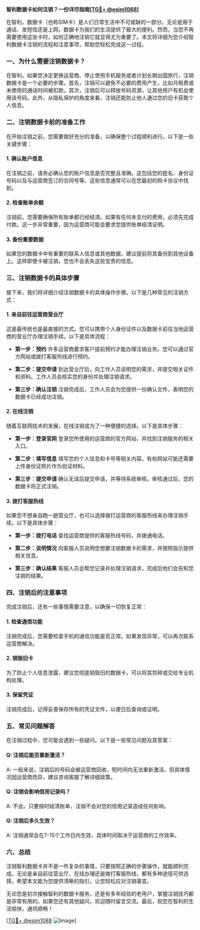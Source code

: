 **智利数据卡如何注销？一份详尽指南[[TG💪+ @esim1088](https://t.me/s/esim1088)]**

在智利，数据卡（也称SIM卡）是人们日常生活中不可或缺的一部分。无论是用于通话、发短信还是上网，数据卡为我们的生活提供了极大的便利。然而，当您不再需要使用这张卡时，如何正确地注销它就显得尤为重要了。本文将详细为您介绍智利数据卡注销的流程和注意事项，帮助您轻松完成这一过程。

### 一、为什么需要注销数据卡？

在智利，如果您决定更换运营商、停止使用手机服务或者计划长期出国旅行，注销数据卡是一个必要的步骤。首先，注销可以避免不必要的费用产生，比如月租费或未使用的通话时间被扣款。其次，注销后可以释放号码资源，让其他用户有机会使用该号码。此外，从隐私保护的角度来看，注销还能防止他人通过您的旧卡获取个人信息。

### 二、注销数据卡前的准备工作

在开始注销之前，您需要做好充分的准备，以确保整个过程顺利进行。以下是一些关键步骤：

#### 1. **确认账户信息**
   在注销之前，请务必确认您的账户信息是否完整且准确。这包括您的姓名、身份证号码以及与运营商签订的合同号等。这些信息通常可以在您最初的购卡协议中找到。

#### 2. **检查账单余额**
   注销前，您需要确保所有账单都已经结清。如果有任何未支付的费用，必须先完成付款。这一步非常重要，因为运营商可能会要求您提供账单结清证明。

#### 3. **备份重要数据**
   如果您的数据卡中有重要的联系人信息或其他数据，建议提前将其备份到其他设备上。这样即使卡被注销，您也不会丢失这些宝贵的信息。

### 三、注销数据卡的具体步骤

接下来，我们将详细介绍注销数据卡的具体操作步骤。以下是几种常见的注销方式：

#### 1. **亲自前往运营商营业厅**
   这是最传统也是最直接的方式。您可以携带个人身份证件以及数据卡前往当地运营商的营业厅办理注销手续。以下是具体流程：
   
   - **第一步：预约**
     许多运营商要求客户提前预约才能办理注销业务。您可以通过官方网站或拨打客服热线进行预约。
     
   - **第二步：提交申请**
     到达营业厅后，向工作人员说明您的需求，并提交相关证件和资料。工作人员会核实您的身份并处理注销请求。
     
   - **第三步：确认注销**
     注销完成后，工作人员会为您提供一份确认文件，表明您的数据卡已经成功注销。

#### 2. **在线注销**
   随着互联网技术的发展，在线注销成为了一种便捷的选择。以下是具体步骤：
   
   - **第一步：登录官网**
     登录您所使用的运营商的官方网站，并找到注销服务的相关入口。
     
   - **第二步：填写信息**
     填写您的个人信息和卡号等相关内容。有些网站可能还需要上传身份证照片作为验证材料。
     
   - **第三步：提交申请**
     确认无误后提交申请，并等待系统审核。审核通过后，您的数据卡将正式注销。

#### 3. **拨打客服热线**
   如果您不想亲自跑一趟营业厅，也可以选择拨打运营商的客服热线来办理注销手续。以下是具体步骤：
   
   - **第一步：拨打电话**
     查找运营商提供的客服热线号码，并拨通电话。
     
   - **第二步：说明情况**
     向客服人员说明您想要注销数据卡的需求，并按照指示提供相关信息。
     
   - **第三步：确认结果**
     客服人员会帮您记录并处理注销请求，完成后他们会告知您注销的结果。

### 四、注销后的注意事项

完成注销后，还有一些事情需要注意，以确保一切恢复正常：

#### 1. **检查通信功能**
   注销完成后，您需要检查手机的通信功能是否正常。如果发现异常，可以再次联系运营商解决。

#### 2. **销毁旧卡**
   为了防止个人信息泄露，建议您彻底销毁旧的数据卡。可以将其剪碎或交给专业机构处理。

#### 3. **保留凭证**
   注销完成后，记得妥善保存所有的凭证文件，以便日后查询或证明。

### 五、常见问题解答

在注销过程中，您可能会遇到一些疑问。以下是一些常见问题及其答案：

#### Q: 注销后能否重新激活？
A: 一般来说，注销后的号码会被运营商回收，短时间内无法重新激活。但具体情况因运营商而异，建议咨询客服了解详细政策。

#### Q: 注销会影响信用记录吗？
A: 不会。只要按时结清账单，注销不会对您的信用记录造成任何影响。

#### Q: 注销后多久生效？
A: 注销通常会在7-15个工作日内生效，具体时间取决于运营商的工作效率。

### 六、总结

注销智利数据卡并不是一件复杂的事情，只要按照正确的步骤操作，就能顺利完成。无论是亲自前往营业厅、在线办理还是拨打客服热线，都有多种途径可供选择。希望本文能为您提供清晰的指引，让您轻松应对注销事宜。

无论您是初次接触智利的数据卡服务，还是有多年经验的老用户，掌握注销技巧都是非常有用的。如果您还有其他疑问，欢迎随时留言交流。最后，祝您在智利的生活愉快，通讯顺畅！

[[TG💪+ @esim1088](https://t.me/s/esim1088) ![Image](https://i.postimg.cc/4NQfJmqS/Snipaste-2025-05-13-00-14-12.png)]
